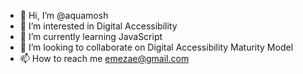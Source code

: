 - 👋 Hi, I’m @aquamosh
- 👀 I’m interested in Digital Accessibility
- 🌱 I’m currently learning JavaScript
- 💞️ I’m looking to collaborate on Digital Accessibility Maturity Model
- 📫 How to reach me emezae@gmail.com

<!---
aquamosh/aquamosh is a ✨ special ✨ repository because its `README.md` (this file) appears on your GitHub profile.
You can click the Preview link to take a look at your changes.
--->
